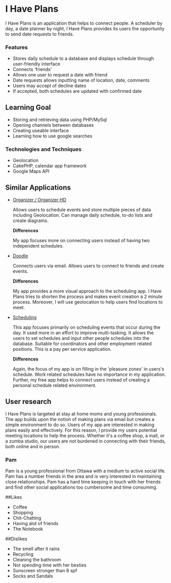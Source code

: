 # I Have Plans

I Have Plans is an application that helps to connect people. A scheduler by day, a date planner by night, I Have Plans provides its users the opportunity to send date requests to friends.

### Features

- Stores daily schedule to a database and displays schedule through user-friendly interface
- Connects 'friends'
- Allows one user to request a date with friend
- Date requests allows inputting name of location, date, comments
- Users may accept of decline dates
- If accepted, both schedules are updated with confirmed date

## Learning Goal

- Storing and retrieving data using PHP/MySql
- Opening channels between databases
- Creating useable interface
- Learning how to use google searches

### Technologies and Techniques

- Geolocation
- CakePHP, calendar app framework
- Google Maps API

## Similar Applications

- [Organizer / Organizer HD](http://www.aesthology.com/organizer/)

	Allows users to schedule events and store multiple pieces of data including Geolocation. Can manage daily schedule, to-do lists and create diagrams.
	
	**Differences**
	
	My app focuses more on connecting users instead of having two independent schedules. 

- [Doodle](http://www.doodle.com/)

	Connects users via email. Allows users to connect to friends and create events.
	
	**Differences**
	
	My app provides a more visual approach to the scheduling app. I Have Plans tries to shorten the process and makes event creation a 2 minute process. Moreover, I will use geolocation to help users find locations to meet.

- [Scheduling](http://schedulingapp.com/)

	This app focuses primarily on scheduling events that occur during the day. It used more in an effort to improve multi-tasking. It allows the users to set schedules and input other people schedules into the database. Suitable for coordinators and other employment related positions. This is a pay per service application.
	
	**Differences**
	
	Again, the focus of my app is on filling in the 'pleasure zones' in users's schedule. Work related schedules have no importance in my application. Further, my free app helps to connect users instead of creating a personal schedule related environment.

## User research

I Have Plans is targeted at stay at home moms and young professionals. The app builds upon the notion of making plans via email but creates a simple environment to do so. Users of my app are interested in making plans easily and effectively. For this reason, I provide my users potential meeting locations to help the process. Whether it's a coffee shop, a mall, or a zumba studio, our users are not burdened in connecting with their friends, both online and in person.

### Pam

Pam is a young professional from Ottawa with a medium to active social life. Pam has a number friends in the area and is very interested in maintaining close relationships. Pam has a hard time keeping in touch with her friends and find other social applications too cumbersome and time consuming. 

##Likes

- Coffee
- Shopping
- Chit-Chatting
- Having alot of friends
- The Notebook

##Dislikes

- The smell after it rains
- Recycling 
- Cleaning the bathroom
- Not spending time with her besties
- Sunscreen stronger than 8 spf
- Socks and Sandals